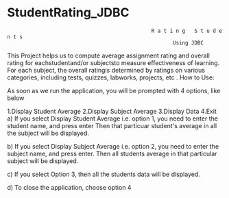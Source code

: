 # StudentRating_JDBC
                                                   R a t i n g   S t u d e n t s
                                                          Using JDBC
 
 This Project helps us to compute average assignment rating and overall rating for eachstudentand/or subjectsto measure effectiveness of learning. For each subject, the overall ratingis determined by ratings on various categories, including tests, quizzes, labworks, projects, etc .
How to Use:

As soon as we run the application, you will be prompted with 4 options, like below

1.Display Student Average
2.Display Subject Average
3.Display Data
4.Exit
a) If you select Display Student Average i.e. option 1, you need to enter the student name, and press enter Then that particuar student's average in all the subject will be displayed.

b) If you select Display Subject Average i.e. option 2, you need to enter the subject name, and press enter. Then all students average in that particular subject will be displayed.

c) If you select Option 3, then all the students data will be displayed.

d) To close the application, choose option 4
